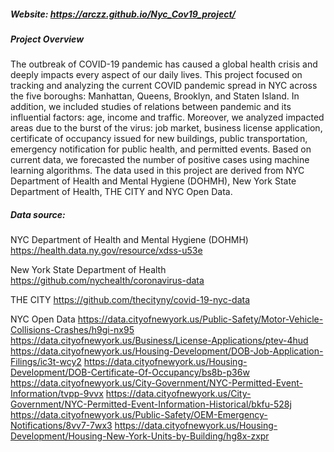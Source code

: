 
##### Website: https://arczz.github.io/Nyc_Cov19_project/

##### Project Overview 
The outbreak of COVID-19 pandemic has caused a global health crisis and deeply impacts every aspect of our daily lives. This project focused on tracking and analyzing the current COVID pandemic spread in NYC across the five boroughs: Manhattan, Queens, Brooklyn, and Staten Island. In addition, we included studies of relations between pandemic and its influential factors: age, income and traffic. Moreover, we analyzed impacted areas due to the burst of the virus: job market, business license application, certificate of occupancy issued for new buildings, public transportation, emergency notification for public health, and permitted events. Based on current data, we forecasted the number of positive cases using machine learning algorithms. The data used in this project are derived from NYC Department of Health and Mental Hygiene (DOHMH), New York State Department of Health, THE CITY and NYC Open Data.


##### Data source:
NYC Department of Health and Mental Hygiene (DOHMH)
https://health.data.ny.gov/resource/xdss-u53e

New York State Department of Health 
https://github.com/nychealth/coronavirus-data

THE CITY 
https://github.com/thecityny/covid-19-nyc-data

NYC Open Data
https://data.cityofnewyork.us/Public-Safety/Motor-Vehicle-Collisions-Crashes/h9gi-nx95
https://data.cityofnewyork.us/Business/License-Applications/ptev-4hud
https://data.cityofnewyork.us/Housing-Development/DOB-Job-Application-Filings/ic3t-wcy2
https://data.cityofnewyork.us/Housing-Development/DOB-Certificate-Of-Occupancy/bs8b-p36w
https://data.cityofnewyork.us/City-Government/NYC-Permitted-Event-Information/tvpp-9vvx
https://data.cityofnewyork.us/City-Government/NYC-Permitted-Event-Information-Historical/bkfu-528j
https://data.cityofnewyork.us/Public-Safety/OEM-Emergency-Notifications/8vv7-7wx3
https://data.cityofnewyork.us/Housing-Development/Housing-New-York-Units-by-Building/hg8x-zxpr





